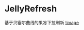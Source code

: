 # JellyRefresh
基于贝塞尔曲线的果冻下拉刷新
[!image](https://github.com/IOSLZZ/JellyRefresh/blob/master/JellyEffectDemo1.gif?raw=true)
